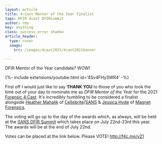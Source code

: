 ```yaml
---
layout: article
title: 4:Cast Mentor of the Year Finalist
tags: DFIR 4cast DFIRsummit
author: rms
key: anything
class: success error shadow
article_header:
  type: cover
  image:
    src: /images/4cast2021/4cast2021banner
    
---
```

DFIR Mentor of the Year candidate? WOW! 

<div>{%- include extensions/youtube.html id='4Sv4FHy3WR4' -%}</div>

First off I would just like to say **THANK YOU** to those of you who took the time out of your day to nominate me as *DFIR Mentor of the Year* for the 2021 [Forensic 4:Cast](https://forensic4cast.com/). It's incredibly humbling to be considered a finalist alongside [Heather Mahalik](https://twitter.com/HeatherMahalik) of [Cellebrite](https://www.cellebrite.com)/[SANS](https://www.sans.org) & [Jessica Hyde](https://twitter.com/B1N2H3X0) of [Magnet Forensics](https://www.magnetforensics.com). 

The voting will go up to the day of the awards which, as always, will be held at the [SANS DFIR Summit](https://www.sans.org/cyber-security-training-events/digital-forensics-summit-2021/) which takes place on July 22nd-23rd this year. The awards will be at the end of July 22nd.

Votes can be placed at the link below. Please VOTE!
http://f4c.me/v21

<!--more-->
